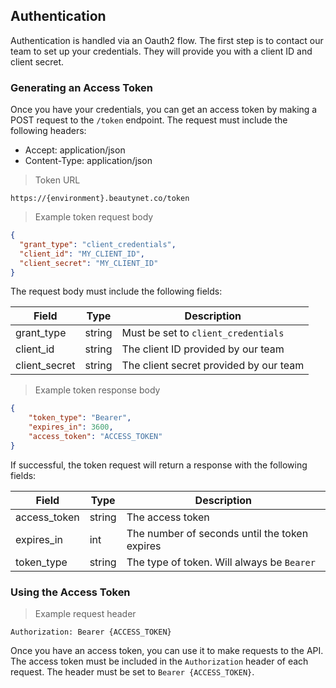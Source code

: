 ## Authentication

Authentication is handled via an Oauth2 flow. The first step is to contact our team to set up your credentials. They
will provide you with a client ID and client secret.

### Generating an Access Token

Once you have your credentials, you can get an access token by making a POST request to the `/token` endpoint. The
request must include the following headers:

* Accept: application/json
* Content-Type: application/json

> Token URL

```
https://{environment}.beautynet.co/token
```

> Example token request body

```json
{
  "grant_type": "client_credentials",
  "client_id": "MY_CLIENT_ID",
  "client_secret": "MY_CLIENT_ID"
}
```

The request body must include the following fields:

| Field         | Type   | Description                            |
|---------------|--------|----------------------------------------|
| grant_type    | string | Must be set to `client_credentials`    |
| client_id     | string | The client ID provided by our team     |
| client_secret | string | The client secret provided by our team |

> Example token response body

```json
{
    "token_type": "Bearer",
    "expires_in": 3600,
    "access_token": "ACCESS_TOKEN"
}
```

If successful, the token request will return a response with the following fields:

| Field        | Type   | Description                                   |
|--------------|--------|-----------------------------------------------|
| access_token | string | The access token                              |
| expires_in   | int    | The number of seconds until the token expires |
| token_type   | string | The type of token. Will always be `Bearer`    |

### Using the Access Token

> Example request header

```
Authorization: Bearer {ACCESS_TOKEN}
```

Once you have an access token, you can use it to make requests to the API. The access token must be included in the
`Authorization` header of each request. The header must be set to `Bearer {ACCESS_TOKEN}`.
